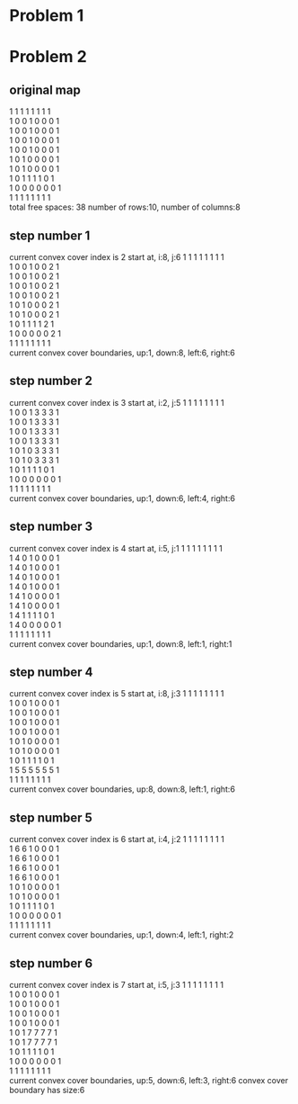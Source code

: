 # Problem 1
# Problem 2
## original map
1    1    1    1    1    1    1    1      
1    0    0    1    0    0    0    1      
1    0    0    1    0    0    0    1      
1    0    0    1    0    0    0    1      
1    0    0    1    0    0    0    1      
1    0    1    0    0    0    0    1      
1    0    1    0    0    0    0    1      
1    0    1    1    1    1    0    1      
1    0    0    0    0    0    0    1      
1    1    1    1    1    1    1    1      
total free spaces: 38
number of rows:10, number of columns:8
## step number 1
current convex cover index is 2
start at, i:8, j:6
1    1    1    1    1    1    1    1      
1    0    0    1    0    0    2    1      
1    0    0    1    0    0    2    1      
1    0    0    1    0    0    2    1      
1    0    0    1    0    0    2    1      
1    0    1    0    0    0    2    1      
1    0    1    0    0    0    2    1      
1    0    1    1    1    1    2    1      
1    0    0    0    0    0    2    1      
1    1    1    1    1    1    1    1      
current convex cover boundaries, up:1, down:8, left:6, right:6
## step number 2
current convex cover index is 3
start at, i:2, j:5
1    1    1    1    1    1    1    1      
1    0    0    1    3    3    3    1      
1    0    0    1    3    3    3    1      
1    0    0    1    3    3    3    1      
1    0    0    1    3    3    3    1      
1    0    1    0    3    3    3    1      
1    0    1    0    3    3    3    1      
1    0    1    1    1    1    0    1      
1    0    0    0    0    0    0    1      
1    1    1    1    1    1    1    1      
current convex cover boundaries, up:1, down:6, left:4, right:6
## step number 3
current convex cover index is 4
start at, i:5, j:1
1    1    1    1    1    1    1    1      
1    4    0    1    0    0    0    1      
1    4    0    1    0    0    0    1      
1    4    0    1    0    0    0    1      
1    4    0    1    0    0    0    1      
1    4    1    0    0    0    0    1      
1    4    1    0    0    0    0    1      
1    4    1    1    1    1    0    1      
1    4    0    0    0    0    0    1      
1    1    1    1    1    1    1    1      
current convex cover boundaries, up:1, down:8, left:1, right:1
## step number 4
current convex cover index is 5
start at, i:8, j:3
1    1    1    1    1    1    1    1      
1    0    0    1    0    0    0    1      
1    0    0    1    0    0    0    1      
1    0    0    1    0    0    0    1      
1    0    0    1    0    0    0    1      
1    0    1    0    0    0    0    1      
1    0    1    0    0    0    0    1      
1    0    1    1    1    1    0    1      
1    5    5    5    5    5    5    1      
1    1    1    1    1    1    1    1      
current convex cover boundaries, up:8, down:8, left:1, right:6
## step number 5
current convex cover index is 6
start at, i:4, j:2
1    1    1    1    1    1    1    1      
1    6    6    1    0    0    0    1      
1    6    6    1    0    0    0    1      
1    6    6    1    0    0    0    1      
1    6    6    1    0    0    0    1      
1    0    1    0    0    0    0    1      
1    0    1    0    0    0    0    1      
1    0    1    1    1    1    0    1      
1    0    0    0    0    0    0    1      
1    1    1    1    1    1    1    1      
current convex cover boundaries, up:1, down:4, left:1, right:2
## step number 6
current convex cover index is 7
start at, i:5, j:3
1    1    1    1    1    1    1    1      
1    0    0    1    0    0    0    1      
1    0    0    1    0    0    0    1      
1    0    0    1    0    0    0    1      
1    0    0    1    0    0    0    1      
1    0    1    7    7    7    7    1      
1    0    1    7    7    7    7    1      
1    0    1    1    1    1    0    1      
1    0    0    0    0    0    0    1      
1    1    1    1    1    1    1    1      
current convex cover boundaries, up:5, down:6, left:3, right:6
convex cover boundary has size:6
